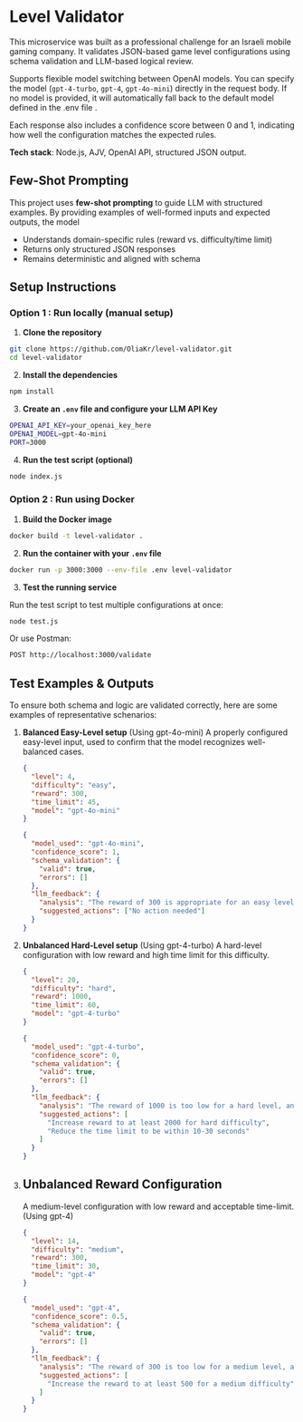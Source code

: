 # Level Validator

This microservice was built as a professional challenge for an Israeli mobile gaming company.
It validates JSON-based game level configurations using schema validation and LLM-based logical review.

Supports flexible model switching between OpenAI models. You can specify the model (`gpt-4-turbo`, `gpt-4`, `gpt-4o-mini`) directly in the request body. If no model is provided, it will automatically fall back to the default model defined in the .env file .

Each response also includes a confidence score between 0 and 1, indicating how well the configuration matches the expected rules.

**Tech stack**: Node.js, AJV, OpenAI API, structured JSON output.

## Few-Shot Prompting

This project uses **few-shot prompting** to guide LLM with structured examples.
By providing examples of well-formed inputs and expected outputs, the model

- Understands domain-specific rules (reward vs. difficulty/time limit)
- Returns only structured JSON responses
- Remains deterministic and aligned with schema

## Setup Instructions

### Option 1 : Run locally (manual setup)

1. **Clone the repository**

```bash
git clone https://github.com/OliaKr/level-validator.git
cd level-validator

```

2. **Install the dependencies**

```bash
npm install

```

3. **Create an `.env` file and configure your LLM API Key**

```bash
OPENAI_API_KEY=your_openai_key_here
OPENAI_MODEL=gpt-4o-mini
PORT=3000

```

4. **Run the test script (optional)**

```bash
node index.js

```

### Option 2 : Run using Docker

1. **Build the Docker image**

```bash
docker build -t level-validator .

```

2. **Run the container with your `.env` file**

```bash
docker run -p 3000:3000 --env-file .env level-validator

```

3. **Test the running service**

Run the test script to test multiple configurations at once:

```bash
node test.js

```

Or use Postman:

```bash
POST http://localhost:3000/validate

```

## Test Examples & Outputs

To ensure both schema and logic are validated correctly, here are some examples of representative schenarios:

1. **Balanced Easy-Level setup** (Using gpt-4o-mini)
   A properly configured easy-level input, used to confirm that the model recognizes well-balanced cases.

   ```json
   {
     "level": 4,
     "difficulty": "easy",
     "reward": 300,
     "time_limit": 45,
     "model": "gpt-4o-mini"
   }
   ```

   ```json
   {
     "model_used": "gpt-4o-mini",
     "confidence_score": 1,
     "schema_validation": {
       "valid": true,
       "errors": []
     },
     "llm_feedback": {
       "analysis": "The reward of 300 is appropriate for an easy level, and the time limit of 45 seconds is sufficient for players to complete it comfortably.",
       "suggested_actions": ["No action needed"]
     }
   }
   ```

2. **Unbalanced Hard-Level setup** (Using gpt-4-turbo)
   A hard-level configuration with low reward and high time limit for this difficulty.

   ```json
   {
     "level": 20,
     "difficulty": "hard",
     "reward": 1000,
     "time_limit": 60,
     "model": "gpt-4-turbo"
   }
   ```

   ```json
   {
     "model_used": "gpt-4-turbo",
     "confidence_score": 0,
     "schema_validation": {
       "valid": true,
       "errors": []
     },
     "llm_feedback": {
       "analysis": "The reward of 1000 is too low for a hard level, and the time limit of 60 seconds exceeds the maximum allowed for this difficulty, which could affect game balance.",
       "suggested_actions": [
         "Increase reward to at least 2000 for hard difficulty",
         "Reduce the time limit to be within 10-30 seconds"
       ]
     }
   }
   ```

3. ## Unbalanced Reward Configuration

   A medium-level configuration with low reward and acceptable time-limit. (Using gpt-4)

   ```json
   {
     "level": 14,
     "difficulty": "medium",
     "reward": 300,
     "time_limit": 30,
     "model": "gpt-4"
   }
   ```

   ```json
   {
     "model_used": "gpt-4",
     "confidence_score": 0.5,
     "schema_validation": {
       "valid": true,
       "errors": []
     },
     "llm_feedback": {
       "analysis": "The reward of 300 is too low for a medium level, and the time limit of 30 seconds is within the expected range.",
       "suggested_actions": [
         "Increase the reward to at least 500 for a medium difficulty"
       ]
     }
   }
   ```

